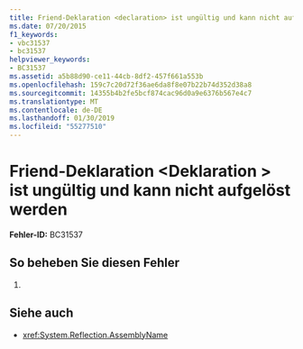 ```yaml
---
title: Friend-Deklaration <declaration> ist ungültig und kann nicht aufgelöst werden
ms.date: 07/20/2015
f1_keywords:
- vbc31537
- bc31537
helpviewer_keywords:
- BC31537
ms.assetid: a5b88d90-ce11-44cb-8df2-457f661a553b
ms.openlocfilehash: 159c7c20d72f36ae6da8f8e07b22b74d352d38a8
ms.sourcegitcommit: 14355b4b2fe5bcf874cac96d0a9e6376b567e4c7
ms.translationtype: MT
ms.contentlocale: de-DE
ms.lasthandoff: 01/30/2019
ms.locfileid: "55277510"
---
```

# <a name="friend-declaration-declaration-is-invalid-and-cannot-be-resolved"></a>Friend-Deklaration \<Deklaration > ist ungültig und kann nicht aufgelöst werden
**Fehler-ID:** BC31537  
  
## <a name="to-correct-this-error"></a>So beheben Sie diesen Fehler  
  
1.  
  
## <a name="see-also"></a>Siehe auch
- <xref:System.Reflection.AssemblyName>

